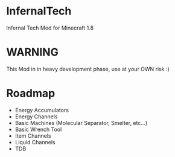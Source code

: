 # InfernalTech
Infernal Tech Mod for Minecraft 1.8

# WARNING
This Mod in in heavy development phase, use at your OWN risk :)

# Roadmap
- Energy Accumulators
- Energy Channels
- Basic Machines (Molecular Separator, Smelter, etc...)
- Basic Wrench Tool
- Item Channels
- Liquid Channels
- TDB
